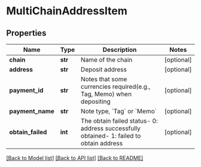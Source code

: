 # MultiChainAddressItem

## Properties
Name | Type | Description | Notes
------------ | ------------- | ------------- | -------------
**chain** | **str** | Name of the chain | [optional] 
**address** | **str** | Deposit address | [optional] 
**payment_id** | **str** | Notes that some currencies required(e.g., Tag, Memo) when depositing | [optional] 
**payment_name** | **str** | Note type, &#x60;Tag&#x60; or &#x60;Memo&#x60; | [optional] 
**obtain_failed** | **int** | The obtain failed status- 0: address successfully obtained- 1: failed to obtain address | [optional] 

[[Back to Model list]](../README.md#documentation-for-models) [[Back to API list]](../README.md#documentation-for-api-endpoints) [[Back to README]](../README.md)


